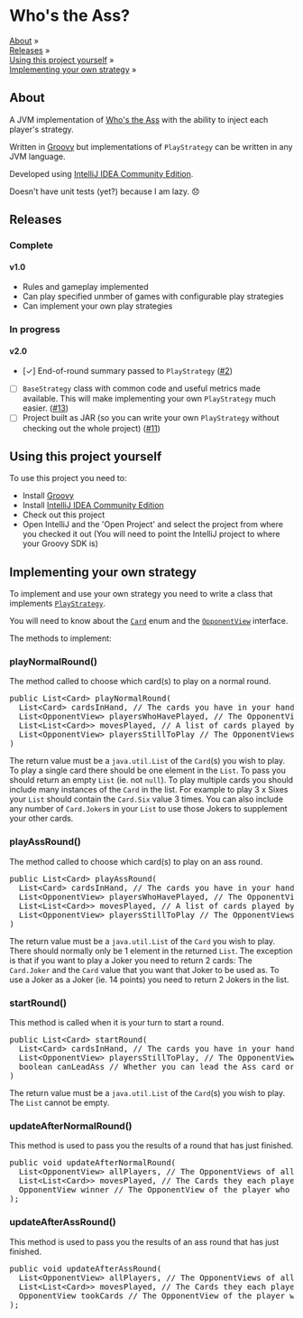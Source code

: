 # Who's the Ass?

[About](#about) »  
[Releases](#releases) »  
[Using this project yourself](#using-this-project-yourself) »  
[Implementing your own strategy](#implementing-your-own-strategy) »

## About

A JVM implementation of [Who's the Ass](http://en.wikipedia.org/wiki/Who's_the_Ass%3F) with the ability to inject each player's strategy.

Written in [Groovy](http://groovy.codehaus.org/) but implementations of `PlayStrategy` can be written in any JVM language.

Developed using [IntelliJ IDEA Community Edition](http://www.jetbrains.com/idea/free_java_ide.html).

Doesn't have unit tests (yet?) because I am lazy. :disappointed:

## Releases

### Complete

#### v1.0
* Rules and gameplay implemented
* Can play specified unmber of games with configurable play strategies
* Can implement your own play strategies

### In progress

#### v2.0
* [&#10003;] End-of-round summary passed to `PlayStrategy` ([#2](https://github.com/dnahodil/whostheass/issues/2))
* [ ] `BaseStrategy` class with common code and useful metrics made available. This will make implementing your own `PlayStrategy` much easier. ([#13](https://github.com/dnahodil/whostheass/issues/13))
* [ ] Project built as JAR (so you can write your own `PlayStrategy` without checking out the whole project) ([#11](https://github.com/dnahodil/whostheass/issues/11))

## Using this project yourself

To use this project you need to:
* Install [Groovy](http://groovy.codehaus.org/)
* Install [IntelliJ IDEA Community Edition](http://www.jetbrains.com/idea/free_java_ide.html)
* Check out this project
* Open IntelliJ and the 'Open Project' and select the project from where you checked it out
(You will need to point the IntelliJ project to where your Groovy SDK is)

## Implementing your own strategy

To implement and use your own strategy you need to write a class that implements [`PlayStrategy`](https://github.com/dnahodil/whostheass/blob/master/src/com/fgi/whostheass/strategy/PlayStrategy.java).

You will need to know about the [`Card`](https://github.com/dnahodil/whostheass/blob/master/src/com/fgi/whostheass/cards/Card.groovy) enum and the [`OpponentView`](https://github.com/dnahodil/whostheass/blob/master/src/com/fgi/whostheass/player/OpponentView.java) interface.

The methods to implement:

### playNormalRound()

The method called to choose which card(s) to play on a normal round.

<pre>
public List&lt;Card&gt; playNormalRound(
  List&lt;Card&gt; cardsInHand, // The cards you have in your hand
  List&lt;OpponentView&gt; playersWhoHavePlayed, // The OpponentViews of the people who have played in this round already
  List&lt;List&lt;Card&gt;&gt; movesPlayed, // A list of cards played by the people who have played already this round
  List&lt;OpponentView&gt; playersStillToPlay // The OpponentViews of the people who are still to play this round
)
</pre>

The return value must be a `java.util.List` of the `Card`(s) you wish to play. To play a single card there should be one element in the `List`. To pass you should return an empty `List` (ie. not `null`). To play multiple cards you should include many instances of the `Card` in the list. For example to play 3 x Sixes your `List` should contain the `Card.Six` value 3 times. You can also include any number of `Card.Joker`s in your `List` to use those Jokers to supplement your other cards.

### playAssRound()

The method called to choose which card(s) to play on an ass round.

<pre>
public List&lt;Card&gt; playAssRound(
  List&lt;Card&gt; cardsInHand, // The cards you have in your hand
  List&lt;OpponentView&gt; playersWhoHavePlayed, // The OpponentViews of the people who have played in this round already
  List&lt;List&lt;Card&gt;&gt; movesPlayed, // A list of cards played by the people who have played already this round
  List&lt;OpponentView&gt; playersStillToPlay // The OpponentViews of the people who are still to play this round
)
</pre>

The return value must be a `java.util.List` of the `Card` you wish to play. There should normally only be 1 element in the returned `List`. The exception is that if you want to play a Joker you need to return 2 cards: The `Card.Joker` and the `Card` value that you want that Joker to be used as. To use a Joker as a Joker (ie. 14 points) you need to return 2 Jokers in the list.

### startRound()

This method is called when it is your turn to start a round.

<pre>
public List&lt;Card&gt; startRound(
  List&lt;Card&gt; cardsInHand, // The cards you have in your hand
  List&lt;OpponentView&gt; playersStillToPlay, // The OpponentViews of the players who will play after you
  boolean canLeadAss // Whether you can lead the Ass card or not
)
</pre>

The return value must be a `java.util.List` of the `Card`(s) you wish to play. The `List` cannot be empty.

### updateAfterNormalRound()

This method is used to pass you the results of a round that has just finished.

<pre>
public void updateAfterNormalRound(
  List&lt;OpponentView&gt; allPlayers, // The OpponentViews of all players in the Game
  List&lt;List&lt;Card&gt;&gt; movesPlayed, // The Cards they each played
  OpponentView winner // The OpponentView of the player who won the round
);
</pre>

### updateAfterAssRound()

This method is used to pass you the results of an ass round that has just finished.

<pre>
public void updateAfterAssRound(
  List&lt;OpponentView&gt; allPlayers, // The OpponentViews of all players in the Game
  List&lt;List&lt;Card&gt;&gt; movesPlayed, // The Cards they each played
  OpponentView tookCards // The OpponentView of the player who took the Cards from <em>before</em> they took the Cards
);
</pre>

